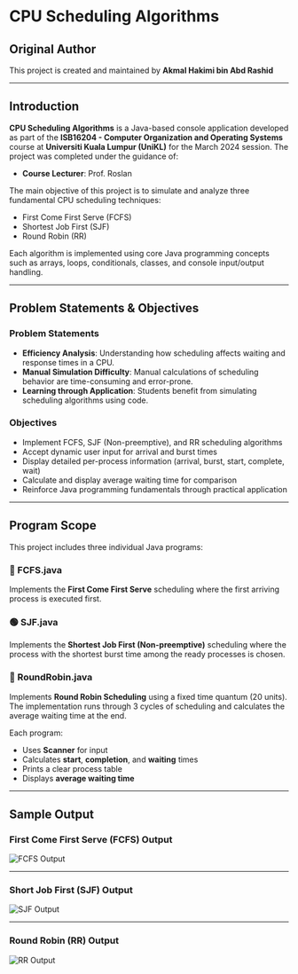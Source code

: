 # CPU Scheduling Algorithms

## Original Author  
This project is created and maintained by **Akmal Hakimi bin Abd Rashid**

---

## Introduction  
**CPU Scheduling Algorithms** is a Java-based console application developed as part of the **ISB16204 - Computer Organization and Operating Systems** course at **Universiti Kuala Lumpur (UniKL)** for the March 2024 session. The project was completed under the guidance of:

- **Course Lecturer**: Prof. Roslan

The main objective of this project is to simulate and analyze three fundamental CPU scheduling techniques:
- First Come First Serve (FCFS)
- Shortest Job First (SJF)
- Round Robin (RR)

Each algorithm is implemented using core Java programming concepts such as arrays, loops, conditionals, classes, and console input/output handling.

---

## Problem Statements & Objectives

### Problem Statements
- **Efficiency Analysis**: Understanding how scheduling affects waiting and response times in a CPU.
- **Manual Simulation Difficulty**: Manual calculations of scheduling behavior are time-consuming and error-prone.
- **Learning through Application**: Students benefit from simulating scheduling algorithms using code.

### Objectives
- Implement FCFS, SJF (Non-preemptive), and RR scheduling algorithms
- Accept dynamic user input for arrival and burst times
- Display detailed per-process information (arrival, burst, start, complete, wait)
- Calculate and display average waiting time for comparison
- Reinforce Java programming fundamentals through practical application

---

## Program Scope  

This project includes three individual Java programs:

### 🔵 FCFS.java  
Implements the **First Come First Serve** scheduling where the first arriving process is executed first.

### 🟢 SJF.java  
Implements the **Shortest Job First (Non-preemptive)** scheduling where the process with the shortest burst time among the ready processes is chosen.

### 🔴 RoundRobin.java  
Implements **Round Robin Scheduling** using a fixed time quantum (20 units). The implementation runs through 3 cycles of scheduling and calculates the average waiting time at the end.

Each program:
- Uses **Scanner** for input
- Calculates **start**, **completion**, and **waiting** times
- Prints a clear process table
- Displays **average waiting time**

---

## Sample Output

### First Come First Serve (FCFS) Output
![FCFS Output](https://github.com/user-attachments/assets/46428a30-465b-4e4b-9879-21734554e8e4)

---

### Short Job First (SJF) Output
![SJF Output](https://github.com/user-attachments/assets/5ae02001-d232-4f85-9f93-ca68794b9d5a)

---

### Round Robin (RR) Output
![RR Output](https://github.com/user-attachments/assets/f98b32c5-6554-4c3a-9f34-e32eb6fe1573)
